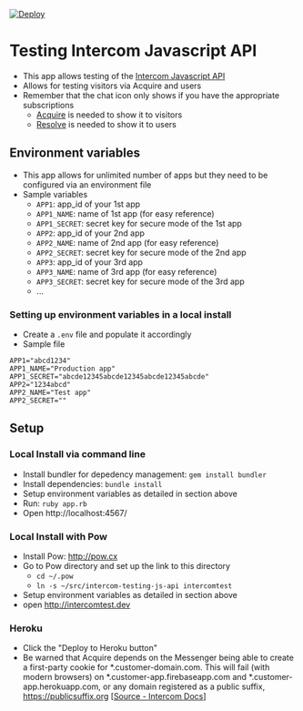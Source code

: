[![Deploy](https://www.herokucdn.com/deploy/button.svg)](https://heroku.com/deploy)

# Testing Intercom Javascript API

- This app allows testing of the [Intercom Javascript API](http://docs.intercom.io/intercom-javascript-api)
- Allows for testing visitors via Acquire and users
- Remember that the chat icon only shows if you have the appropriate subscriptions
	- [Acquire](https://www.intercom.io/live-chat) is needed to show it to visitors
	- [Resolve](https://www.intercom.io/customer-support) is needed to show it to users


## Environment variables
- This app allows for unlimited number of apps but they need to be configured via an environment file
- Sample variables
	- `APP1`: app_id of your 1st app
	- `APP1_NAME`: name of 1st app (for easy reference)
	- `APP1_SECRET`: secret key for secure mode of the 1st app
	- `APP2`: app_id of your 2nd app
	- `APP2_NAME`: name of 2nd app (for easy reference)
	- `APP2_SECRET`: secret key for secure mode of the 2nd app
	- `APP3`: app_id of your 3rd app
	- `APP3_NAME`: name of 3rd app (for easy reference)
	- `APP3_SECRET`: secret key for secure mode of the 3rd app
	- ...

### Setting up environment variables in a local install
- Create a `.env` file and populate it accordingly
- Sample file
```
APP1="abcd1234"
APP1_NAME="Production app"
APP1_SECRET="abcde12345abcde12345abcde12345abcde"
APP2="1234abcd"
APP2_NAME="Test app"
APP2_SECRET=""
```

## Setup

### Local Install via command line
- Install bundler for depedency management: `gem install bundler`
- Install dependencies: `bundle install`
- Setup environment variables as detailed in section above
- Run: `ruby app.rb`
- Open http://localhost:4567/

### Local Install with Pow
- Install Pow: http://pow.cx
- Go to Pow directory and set up the link to this directory
	- `cd ~/.pow`
	- `ln -s ~/src/intercom-testing-js-api intercomtest`
- Setup environment variables as detailed in section above
- open http://intercomtest.dev

### Heroku 
- Click the "Deploy to Heroku button"
- Be warned that Acquire depends on the Messenger being able to create a first-party cookie for *.customer-domain.com. This will fail (with modern browsers) on *.customer-app.firebaseapp.com and *.customer-app.herokuapp.com, or any domain registered as a public suffix, https://publicsuffix.org [[Source - Intercom Docs](https://docs.intercom.com/install-on-your-product-or-site/quick-install/install-intercom-acquire-on-your-website)]